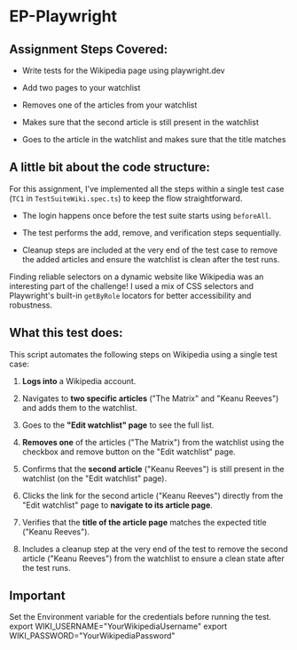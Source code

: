 # EP-Playwright


## Assignment Steps Covered:

* Write tests for the Wikipedia page using playwright.dev

* Add two pages to your watchlist

* Removes one of the articles from your watchlist

* Makes sure that the second article is still present in the watchlist

* Goes to the article in the watchlist and makes sure that the title matches

## A little bit about the code structure:

For this assignment, I've implemented all the steps within a single test case (`TC1` in `TestSuiteWiki.spec.ts`) to keep the flow straightforward.

* The login happens once before the test suite starts using `beforeAll`.

* The test performs the add, remove, and verification steps sequentially.

* Cleanup steps are included at the very end of the test case to remove the added articles and ensure the watchlist is clean after the test runs.

Finding reliable selectors on a dynamic website like Wikipedia was an interesting part of the challenge! I used a mix of CSS selectors and Playwright's built-in `getByRole` locators for better accessibility and robustness.


## What this test does:

This script automates the following steps on Wikipedia using a single test case:

1. **Logs into** a Wikipedia account.

2. Navigates to **two specific articles** ("The Matrix" and "Keanu Reeves") and adds them to the watchlist.

3. Goes to the **"Edit watchlist" page** to see the full list.

4. **Removes one** of the articles ("The Matrix") from the watchlist using the checkbox and remove button on the "Edit watchlist" page.

5. Confirms that the **second article** ("Keanu Reeves") is still present in the watchlist (on the "Edit watchlist" page).

6. Clicks the link for the second article ("Keanu Reeves") directly from the "Edit watchlist" page to **navigate to its article page**.

7. Verifies that the **title of the article page** matches the expected title ("Keanu Reeves").

8. Includes a cleanup step at the very end of the test to remove the second article ("Keanu Reeves") from the watchlist to ensure a clean state after the test runs.


## Important
 Set the Environment variable for the credentials before running the test.
   export WIKI_USERNAME="YourWikipediaUsername"
   export WIKI_PASSWORD="YourWikipediaPassword"
